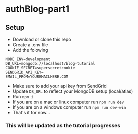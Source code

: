 # authBlog-part1

## Setup

* Download or clone this repo
* Create a .env file
* Add the folowing

```(js)
NODE_ENV=development
DB_URL=mongodb://localhost/blog-tutorial
COOKIE_SECRET=supersecretcookie
SENDGRID_API_KEY=
EMAIL_FROM=YOUREMAILHERE.COM
```

* Make sure to add your api key from SendGrid
* Update `DB_URL` to reflect your MongoDB setup (local/atlas)
* Run `npm i`
* If you are on a mac or linux computer run `npm run dev`
* If you are on a windows computer run `npm run dev-win`
* That's it for now...

### This will be updated as the tutorial progresses
